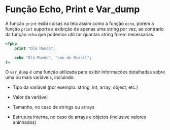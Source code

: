 # Função Echo, Print e Var_dump

A função ``print`` exibi coisas na tela assim como a função ``echo``, porem a função ``print`` suporta a exibição de apenas uma string por vez, ao contrario da função ``echo`` que podemos utilizar quantas string forem necessarias.

```php
<?php
    print "Ola Mundo";

    echo "Olá Mundo", "sou do Brasil";
?>
```

O ``var_dump`` é uma função utilizada para exibir informações detalhadas sobre uma ou mais variáveis, incluindo:

* Tipo da variável (por exemplo: string, int, array, object, etc.)

* Valor da variável

* Tamanho, no caso de strings ou arrays

* Estrutura interna, no caso de arrays e objetos (inclusive valores aninhados)